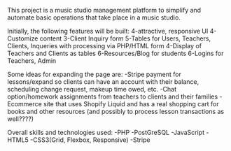 This project is a music studio management platform to simplify and automate basic operations that take place in a music studio. 

Initially, the following features will be built:
4-attractive, responsive UI
4-Customize content
3-Client Inquiry form
5-Tables for Users, Teachers, Clients, Inqueries with processing via PHP/HTML form
4-Display of Teachers and Clients as tables
6-Resources/Blog for students
6-Logins for Teachers, Admin

Some ideas for expanding the page are:
-Stripe payment for lessons/expand so clients can have an account with their balance, scheduling change request, makeup time owed, etc.
-Chat option/homework assignments from teachers to clients and their families 
-Ecommerce site that uses Shopify Liquid and has a real shopping cart for books and other resources 
    (and possibly to process lesson transactions as well????)

Overall skills and technologies used:
-PHP
-PostGreSQL
-JavaScript
-HTML5
-CSS3(Grid, Flexbox, Responsive)
-Stripe

